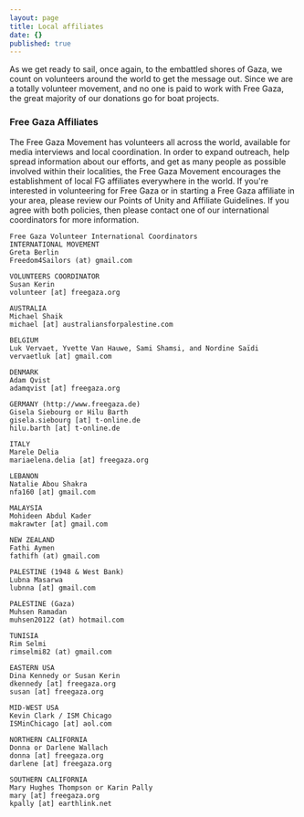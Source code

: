 ```yaml
---
layout: page
title: Local affiliates
date: {}
published: true
---
```


As we get ready to sail, once again, to the embattled shores of Gaza, we count on volunteers around the world to get the message out. Since we are a totally volunteer movement, and no one is paid to work with Free Gaza, the great majority of our donations go for boat projects. 

### Free Gaza Affiliates

The Free Gaza Movement has volunteers all across the world, available
for media interviews and local coordination. In order to expand
outreach, help spread information about our efforts, and get as many
people as possible involved within their localities, the Free Gaza
Movement encourages the establishment of local FG affiliates everywhere
in the world. If you're interested in volunteering for Free Gaza or in
starting a Free Gaza affiliate in your area, please review our Points of
Unity and Affiliate Guidelines. If you agree with both policies, then
please contact one of our international coordinators for more
information.

    Free Gaza Volunteer International Coordinators
    INTERNATIONAL MOVEMENT
    Greta Berlin
    Freedom4Sailors (at) gmail.com
    
    VOLUNTEERS COORDINATOR
    Susan Kerin
    volunteer [at] freegaza.org 
    
    AUSTRALIA
    Michael Shaik
    michael [at] australiansforpalestine.com
    
    BELGIUM
    Luk Vervaet, Yvette Van Hauwe, Sami Shamsi, and Nordine Saïdi 
    vervaetluk [at] gmail.com
    
    DENMARK
    Adam Qvist
    adamqvist [at] freegaza.org
    
    GERMANY (http://www.freegaza.de)
    Gisela Siebourg or Hilu Barth
    gisela.siebourg [at] t-online.de
    hilu.barth [at] t-online.de
    
    ITALY
    Marele Delia
    mariaelena.delia [at] freegaza.org
    
    LEBANON
    Natalie Abou Shakra 
    nfa160 [at] gmail.com
    
    MALAYSIA
    Mohideen Abdul Kader
    makrawter [at] gmail.com
    
    NEW ZEALAND
    Fathi Aymen
    fathifh (at) gmail.com
    
    PALESTINE (1948 & West Bank)
    Lubna Masarwa
    lubnna [at] gmail.com
    
    PALESTINE (Gaza)
	Muhsen Ramadan
    muhsen20122 (at) hotmail.com
    
    TUNISIA
    Rim Selmi
    rimselmi82 (at) gmail.com
    
    EASTERN USA
    Dina Kennedy or Susan Kerin
    dkennedy [at] freegaza.org
    susan [at] freegaza.org
    
    MID-WEST USA
    Kevin Clark / ISM Chicago
    ISMinChicago [at] aol.com
    
    NORTHERN CALIFORNIA
    Donna or Darlene Wallach
    donna [at] freegaza.org
    darlene [at] freegaza.org
    
    SOUTHERN CALIFORNIA
    Mary Hughes Thompson or Karin Pally
    mary [at] freegaza.org
    kpally [at] earthlink.net